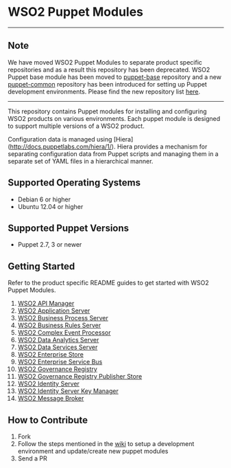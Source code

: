 # WSO2 Puppet Modules

---

## Note

We have moved WSO2 Puppet Modules to separate product specific repositories and as a result this repository has been deprecated. WSO2 Puppet base module has been moved to [puppet-base](https://github.com/wso2/puppet-base) repository and a new [puppet-common](https://github.com/wso2/puppet-common) repository has been introduced for setting up Puppet development environments. Please find the new repository list [here](https://github.com/wso2?utf8=%E2%9C%93&q=puppet).

---

This repository contains Puppet modules for installing and configuring WSO2 products on various environments. Each puppet module is designed to support multiple versions of a WSO2 product.

Configuration data is managed using [Hiera] (http://docs.puppetlabs.com/hiera/1/). Hiera provides a mechanism for separating configuration data from Puppet scripts and managing them in a separate set of YAML files in a hierarchical manner.

## Supported Operating Systems

- Debian 6 or higher
- Ubuntu 12.04 or higher

## Supported Puppet Versions

- Puppet 2.7, 3 or newer

## Getting Started

Refer to the product specific README guides to get started with WSO2 Puppet Modules.

1. [WSO2 API Manager](https://github.com/wso2/puppet-modules/tree/master/modules/wso2am)
2. [WSO2 Application Server](https://github.com/wso2/puppet-modules/tree/master/modules/wso2as)
3. [WSO2 Business Process Server](https://github.com/wso2/puppet-modules/tree/master/modules/wso2bps)
4. [WSO2 Business Rules Server](https://github.com/wso2/puppet-modules/tree/master/modules/wso2brs)
5. [WSO2 Complex Event Processor](https://github.com/wso2/puppet-modules/tree/master/modules/wso2cep)
6. [WSO2 Data Analytics Server](https://github.com/wso2/puppet-modules/tree/master/modules/wso2das)
7. [WSO2 Data Services Server](https://github.com/wso2/puppet-modules/tree/master/modules/wso2dss)
8. [WSO2 Enterprise Store](https://github.com/wso2/puppet-modules/tree/master/modules/wso2es)
9. [WSO2 Enterprise Service Bus](https://github.com/wso2/puppet-modules/tree/master/modules/wso2esb)
10. [WSO2 Governance Registry](https://github.com/wso2/puppet-modules/tree/master/modules/wso2greg)
11. [WSO2 Governance Registry Publisher Store](https://github.com/wso2/puppet-modules/tree/master/modules/wso2greg_pubstore)
12. [WSO2 Identity Server](https://github.com/wso2/puppet-modules/tree/master/modules/wso2is)
13. [WSO2 Identity Server Key Manager](https://github.com/wso2/puppet-modules/tree/master/modules/wso2is_km)
14. [WSO2 Message Broker](https://github.com/wso2/puppet-modules/tree/master/modules/wso2mb)

## How to Contribute
1. Fork
2. Follow the steps mentioned in the [wiki](https://github.com/wso2/puppet-modules/wiki) to setup a development environment and update/create new puppet modules
3. Send a PR
